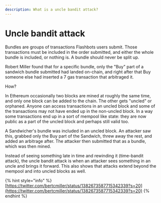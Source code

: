 ```yaml
---
description: What is a uncle bandit attack?
---
```


# Uncle bandit attack

Bundles are groups of transactions Flashbots users submit. Those transactions must be included in the order submitted, and either the whole bundle is included, or nothing is. A bundle should never be split up.

Robert Miller found that for a specific bundle, only the "Buy" part of a sandwich bundle submitted had landed on-chain, and right after that Buy someone else had inserted a 7 gas transaction that arbitraged it.

How?

In Ethereum occasionally two blocks are mined at roughly the same time, and only one block can be added to the chain. The other gets "uncled" or orphaned. Anyone can access transactions in an uncled block and some of the transactions may not have ended up in the non-uncled block. In a way some transactions end up in a sort of mempool like state: they are now public as a part of the uncled block and perhaps still valid too.

A Sandwicher's bundle was included in an uncled block. An attacker saw this, grabbed only the Buy part of the Sandwich, threw away the rest, and added an arbitrage after. The attacker then submitted that as a bundle, which was then mined.

Instead of seeing something late in time and rewinding it \(time-bandit attack\), the uncle bandit attack is when an attacker sees something in an uncle and brings it forward. This also shows that attacks extend beyond the mempool and into uncled blocks as well.

{% hint style="info" %}
[https://twitter.com/bertcmiller/status/1382673587715342339?s=20](https://twitter.com/bertcmiller/status/1382673587715342339?s=20)
{% endhint %}

